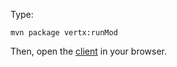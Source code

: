 Type:

```
mvn package vertx:runMod
```

Then, open the [client](http://jsbin.com/rixiku/1/watch?js,console) in your browser.